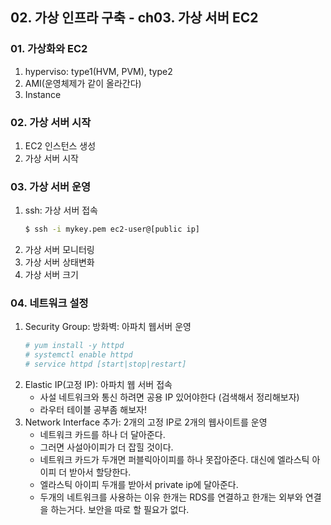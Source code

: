 ## 02. 가상 인프라 구축 - ch03. 가상 서버 EC2

### 01. 가상화와 EC2
1. hyperviso: type1(HVM, PVM), type2
2. AMI(운영체제가 같이 올라간다)
3. Instance

### 02. 가상 서버 시작
1. EC2 인스턴스 생성
2. 가상 서버 시작

### 03. 가상 서버 운영
1. ssh: 가상 서버 접속
    ```bash
    $ ssh -i mykey.pem ec2-user@[public ip]
    ```
2. 가상 서버 모니터링
3. 가상 서버 상태변화
4. 가상 서버 크기

### 04. 네트워크 설정
1. Security Group: 방화벽: 아파치 웹서버 운영
    ```bash
    # yum install -y httpd
    # systemctl enable httpd
    # service httpd [start|stop|restart]
    ```
2. Elastic IP(고정 IP): 아파치 웹 서버 접속
    - 사설 네트워크와 통신 하려면 공용 IP 있어야한다 (검색해서 정리해보자)
    - 라우터 테이블 공부좀 해보자!
3. Network Interface 추가: 2개의 고정 IP로 2개의 웹사이트를 운영
    - 네트워크 카드를 하나 더 달아준다.
    - 그러면 사설아이피가 더 잡힐 것이다.
    - 네트워크 카드가 두개면 퍼블릭아이피를 하나 못잡아준다. 대신에 엘라스틱 아이피 더 받아서 할당한다.
    - 엘라스틱 아이피 두개를 받아서 private ip에 달아준다. 
    - 두개의 네트워크를 사용하는 이유 한개는 RDS를 연결하고 한개는 외부와 연결을 하는거다. 보안을 따로 할 필요가 없다.


